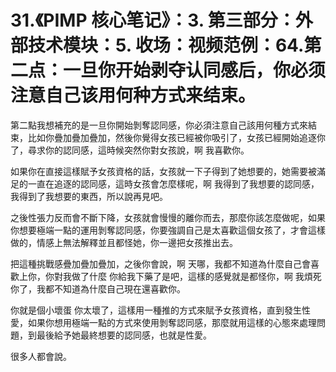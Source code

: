 # 31.《PIMP 核心笔记》：3. 第三部分：外部技术模块：5. 收场：视频范例：64.第二点：一旦你开始剥夺认同感后，你必须注意自己该用何种方式来结束。

第二點我想補充的是一旦你開始剝奪認同感，你必須注意自己該用何種方式來結束，比如你疊加疊加疊加，然後你覺得女孩已經被你吸引了，女孩已經開始追逐你了，尋求你的認同感，這時候突然你對女孩說，啊 我喜歡你。

如果你在直接這樣賦予女孩資格的話，女孩就一下子得到了她想要的，她需要被滿足的一直在追逐的認同感，這時女孩會怎麼樣呢，啊 我得到了我想要的認同感，我得到了我想要的東西，所以說再見吧。

之後性張力反而會不斷下降，女孩就會慢慢的離你而去，那麼你該怎麼做呢，如果你想要極端一點的運用剝奪認同感，你要強調自己是太喜歡這個女孩了，才會這樣做的，情感上無法解釋並且都怪她，你一邊把女孩推出去。

把這種挑戰感疊加疊加疊加，之後你會說，啊 天哪，我都不知道為什麼自己會喜歡上你，你對我做了什麼 你給我下藥了是吧，這樣的感覺就是都怪你，啊 我煩死你了，我都不知道為什麼自己現在還喜歡你。

你就是個小壞蛋 你太壞了，這樣用一種推的方式來賦予女孩資格，直到發生性愛，如果你想用極端一點的方式來使用剝奪認同感，那麼就用這樣的心態來處理問題，到最後給予她最終想要的認同感，也就是性愛。

很多人都會說。